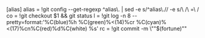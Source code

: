 [alias]
	alias = !git config --get-regexp ^alias\\. | sed -e s/^alias\\.// -e s/\\ /\\ =\\ /
	co = !git checkout $1 && git status
	l = !git log -n 8 --pretty=format:'%C(blue)%h %C(green)%<(14)%cr %C(cyan)%<(17)%cn%C(red)%d%C(white) %s'
	rc = !git commit -m \""$(fortune)\""

